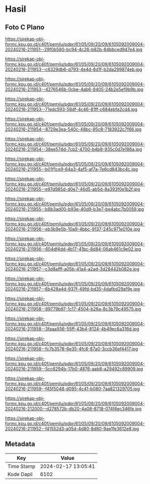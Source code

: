 # Hasil

## Foto C Plano

https://sirekap-obj-formc.kpu.go.id/c40f/pemilu/pdpr/61/05/09/20/09/6105092009004-20240216-211951--29f0b580-bc94-4c26-b82b-84bbced947e4.jpg

https://sirekap-obj-formc.kpu.go.id/c40f/pemilu/pdpr/61/05/09/20/09/6105092009004-20240216-211953--c6329db6-d793-4e4d-8d1f-b2da299874eb.jpg

https://sirekap-obj-formc.kpu.go.id/c40f/pemilu/pdpr/61/05/09/20/09/6105092009004-20240216-211953--4276546b-0cbe-4ab6-8405-24b2e5ef9b9b.jpg

https://sirekap-obj-formc.kpu.go.id/c40f/pemilu/pdpr/61/05/09/20/09/6105092009004-20240216-211953--71edc593-58df-4c46-81ff-c684ebfa2cd4.jpg

https://sirekap-obj-formc.kpu.go.id/c40f/pemilu/pdpr/61/05/09/20/09/6105092009004-20240216-211954--8729e3ea-540c-48bc-95c8-7183922c7f66.jpg

https://sirekap-obj-formc.kpu.go.id/c40f/pemilu/pdpr/61/05/09/20/09/6105092009004-20240216-211954--38ee574d-7cb2-4700-b4b8-935c0d7e186a.jpg

https://sirekap-obj-formc.kpu.go.id/c40f/pemilu/pdpr/61/05/09/20/09/6105092009004-20240216-211955--b01f1ce9-64a3-4af5-af7a-7e6cd843bc4c.jpg

https://sirekap-obj-formc.kpu.go.id/c40f/pemilu/pdpr/61/05/09/20/09/6105092009004-20240216-211955--e97d985d-d0e7-46d5-ab5d-8a393f0e1b2f.jpg

https://sirekap-obj-formc.kpu.go.id/c40f/pemilu/pdpr/61/05/09/20/09/6105092009004-20240216-211955--b8b3ad00-b93e-40d9-b3e7-be4abc7b0059.jpg

https://sirekap-obj-formc.kpu.go.id/c40f/pemilu/pdpr/61/05/09/20/09/6105092009004-20240216-211956--eb3b9e5b-10a9-4bbc-9137-245c971e010e.jpg

https://sirekap-obj-formc.kpu.go.id/c40f/pemilu/pdpr/61/05/09/20/09/6105092009004-20240216-211956--604df4dd-4b17-41bc-8d84-06ab461c9e02.jpg

https://sirekap-obj-formc.kpu.go.id/c40f/pemilu/pdpr/61/05/09/20/09/6105092009004-20240216-211957--c3d8afff-a05b-41a4-a2ad-3d28442b082e.jpg

https://sirekap-obj-formc.kpu.go.id/c40f/pemilu/pdpr/61/05/09/20/09/6105092009004-20240216-211957--6b428a4d-937f-49fd-bd35-4dafbd29af9e.jpg

https://sirekap-obj-formc.kpu.go.id/c40f/pemilu/pdpr/61/05/09/20/09/6105092009004-20240216-211958--89779b97-1c17-4504-b26a-8c3b79c49575.jpg

https://sirekap-obj-formc.kpu.go.id/c40f/pemilu/pdpr/61/05/09/20/09/6105092009004-20240216-211958--3faaa936-55ff-43b4-8124-4b49ec6a316d.jpg

https://sirekap-obj-formc.kpu.go.id/c40f/pemilu/pdpr/61/05/09/20/09/6105092009004-20240216-211958--fc7b3578-6e35-4fc8-87a0-3ccb36ef4417.jpg

https://sirekap-obj-formc.kpu.go.id/c40f/pemilu/pdpr/61/05/09/20/09/6105092009004-20240216-211959--5cc6294b-17b0-4876-aab8-a29492c89909.jpg

https://sirekap-obj-formc.kpu.go.id/c40f/pemilu/pdpr/61/05/09/20/09/6105092009004-20240216-211959--f45f5048-d095-4c41-b080-7aa821329705.jpg

https://sirekap-obj-formc.kpu.go.id/c40f/pemilu/pdpr/61/05/09/20/09/6105092009004-20240216-212000--d278572b-db20-4a08-8718-074f4ec346fe.jpg

https://sirekap-obj-formc.kpu.go.id/c40f/pemilu/pdpr/61/05/09/20/09/6105092009004-20240216-211952--f41552d3-a05d-4d80-8d80-9ae1fe3612e8.jpg


## Metadata

| Key        | Value               |
| ---------- | ------------------- |
| Time Stamp | 2024-02-17 13:05:41 |
| Kode Dapil | 6102                |



